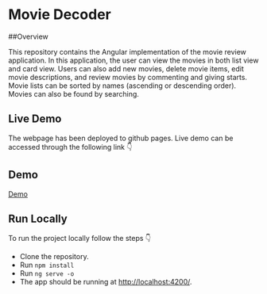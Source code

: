 # Movie Decoder

##Overview

This repository contains the Angular implementation of the movie review application. In this application, the user can view the movies in both list view and card view. Users can also add new movies, delete movie items, edit movie descriptions, and review movies by commenting and giving starts. Movie lists can be sorted by names (ascending or descending order). Movies can also be found by searching.


## Live Demo
The webpage has been deployed to github pages. Live demo can be accessed through the following link :point_down:


## Demo 
[Demo]()

## Run Locally
To run the project locally follow the steps :point_down:
- Clone the repository.
- Run `npm install`
- Run `ng serve -o`
- The app should be running at [http://localhost:4200/](http://localhost:4200/).
